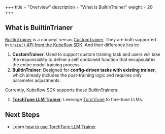 +++
title = "Overview"
description = "What is BuiltinTrainer"
weight = 20
+++

## What is BuiltinTrianer

[BuiltinTrainer](https://github.com/kubeflow/sdk/blob/e065767999361772758c0c12b2b154c3589d45ae/python/kubeflow/trainer/types/types.py#L140) is a concept versus [CustomTrainer](https://github.com/kubeflow/sdk/blob/e065767999361772758c0c12b2b154c3589d45ae/python/kubeflow/trainer/types/types.py#L26). They are both supported in [`train()` API from the Kubeflow SDK](https://github.com/kubeflow/sdk/blob/e065767999361772758c0c12b2b154c3589d45ae/python/kubeflow/trainer/api/trainer_client.py#L156). And their difference lies in:

1. **CustomTrainer**: Used to support custom training task and users will take the responsibility to define a self contained function that encapsulates the entire model training process.
2. **BuiltinTrainer**: Designed for **config-driven tasks with existing trainer**, which already includes the post-training logic and requires only parameter adjustments.

Currently, Kubeflow SDK supports these BuiltinTrainers:

1. [**TorchTune LLM Trainer**](https://github.com/kubeflow/sdk/blob/e065767999361772758c0c12b2b154c3589d45ae/python/kubeflow/trainer/types/types.py#L109): Leverage [TorchTune](https://github.com/pytorch/torchtune) to fine-tune LLMs.

## Next Steps

- Learn [how to use TorchTune LLM Trainer](./torchtune.md)
